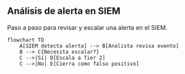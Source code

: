 ## Análisis de alerta en SIEM

Paso a paso para revisar y escalar una alerta en el SIEM.

```mermaid
flowchart TD
    A[SIEM detecta alerta] --> B[Analista revisa evento]
    B --> C{Necesita escalar?}
    C -->|Sí| D[Escala a Tier 2]
    C -->|No| E[Cierra como falso positivo]

